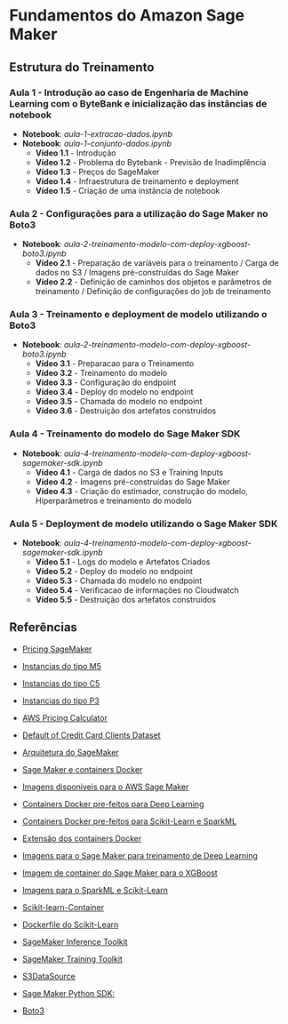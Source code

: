 # Fundamentos do Amazon Sage Maker

## Estrutura do Treinamento
### Aula 1 - Introdução ao caso de Engenharia de Machine Learning com o ByteBank e inicialização das instâncias de notebook    
- __Notebook__: _aula-1-extracao-dados.ipynb_
- __Notebook__: _aula-1-conjunto-dados.ipynb_
	- __Vídeo 1.1__ - Introdução  
	- __Vídeo 1.2__ - Problema do Bytebank - Previsão de Inadimplência
	- __Vídeo 1.3__ - Preços do SageMaker  
	- __Vídeo 1.4__ - Infraestrutura de treinamento e deployment  
	- __Vídeo 1.5__ - Criação de uma instância de notebook  


### Aula 2 - Configurações para a utilização do Sage Maker no Boto3
- __Notebook__: _aula-2-treinamento-modelo-com-deploy-xgboost-boto3.ipynb_
	- __Vídeo 2.1__ - Preparação de variáveis para o treinamento / Carga de dados no S3 / Imagens pré-construídas do Sage Maker
	- __Vídeo 2.2__ - Definição de caminhos dos objetos e parâmetros de treinamento / Definição de configurações do job de treinamento
	

### Aula 3 - Treinamento e deployment de modelo utilizando o Boto3
- __Notebook__: _aula-2-treinamento-modelo-com-deploy-xgboost-boto3.ipynb_
	- __Vídeo 3.1__ - Preparacao para o Treinamento
	- __Vídeo 3.2__ - Treinamento do modelo  
	- __Vídeo 3.3__ - Configuração do endpoint  
	- __Vídeo 3.4__ - Deploy do modelo no endpoint  
	- __Vídeo 3.5__ - Chamada do modelo no endpoint  
	- __Vídeo 3.6__ - Destruição dos artefatos construídos  
	

### Aula 4 - Treinamento do modelo do Sage Maker SDK 
- __Notebook__: _aula-4-treinamento-modelo-com-deploy-xgboost-sagemaker-sdk.ipynb_
	- __Vídeo 4.1__ - Carga de dados no S3 e Training Inputs  
	- __Vídeo 4.2__ - Imagens pré-construídas do Sage Maker  
	- __Vídeo 4.3__ - Criação do estimador, construção do modelo, Hiperparâmetros e treinamento do modelo  


### Aula 5 - Deployment de modelo utilizando o Sage Maker SDK
- __Notebook__: _aula-4-treinamento-modelo-com-deploy-xgboost-sagemaker-sdk.ipynb_
	- __Vídeo 5.1__ - Logs do modelo e Artefatos Criados  
	- __Vídeo 5.2__ - Deploy do modelo no endpoint  
	- __Vídeo 5.3__ - Chamada do modelo no endpoint  
	- __Vídeo 5.4__ - Verificacao de informações no Cloudwatch  
	- __Vídeo 5.5__ - Destruição dos artefatos construídos  


## Referências

- [Pricing SageMaker](https://aws.amazon.com/sagemaker/pricing/)  

- [Instancias do tipo M5](https://aws.amazon.com/ec2/instance-types/m5/)  

- [Instancias do tipo C5](https://aws.amazon.com/ec2/instance-types/c5/)  

- [Instancias do tipo P3](https://aws.amazon.com/ec2/instance-types/p3/)  

- [AWS Pricing Calculator](https://calculator.aws)  

- [Default of Credit Card Clients Dataset](https://www.kaggle.com/uciml/default-of-credit-card-clients-dataset)  

- [Arquitetura do SageMaker](https://docs.aws.amazon.com/sagemaker/latest/dg/how-it-works-training.html)  

- [Sage Maker e containers Docker](https://docs.aws.amazon.com/sagemaker/latest/dg/docker-containers.html)  

- [Imagens disponiveis para o AWS Sage Maker](https://github.com/aws/deep-learning-containers/blob/master/available_images.md)  

- [Containers Docker pre-feitos para Deep Learning](https://docs.aws.amazon.com/sagemaker/latest/dg/pre-built-containers-frameworks-deep-learning.html)  

- [Containers Docker pre-feitos para Scikit-Learn e SparkML](https://docs.aws.amazon.com/sagemaker/latest/dg/pre-built-docker-containers-scikit-learn-spark.html)  

- [Extensão dos containers Docker](https://github.com/awslabs/amazon-sagemaker-examples/blob/master/advanced_functionality/pytorch_extending_our_containers/pytorch_extending_our_containers.ipynb)  

- [Imagens para o Sage Maker para treinamento de Deep Learning](https://github.com/aws/deep-learning-containers/blob/master/available_images.md)  

- [Imagem de container do Sage Maker para o XGBoost](https://github.com/aws/sagemaker-xgboost-container)  

- [Imagens para o SparkML e Scikit-Learn](https://docs.aws.amazon.com/sagemaker/latest/dg/pre-built-docker-containers-scikit-learn-spark.html)   

- [Scikit-learn-Container](https://github.com/aws/sagemaker-scikit-learn-container)  

- [Dockerfile do Scikit-Learn](https://github.com/aws/sagemaker-scikit-learn-container/blob/master/docker/0.23-1/base/Dockerfile.cpu)  

- [SageMaker Inference Toolkit](https://github.com/aws/sagemaker-inference-toolkit)  

- [SageMaker Training Toolkit](https://github.com/aws/sagemaker-training-toolkit)  

- [S3DataSource](https://docs.aws.amazon.com/sagemaker/latest/APIReference/API_S3DataSource.html)  

- [Sage Maker Python SDK:](https://sagemaker.readthedocs.io/en/stable/overview.html)  

- [Boto3](https://boto3.amazonaws.com/v1/documentation/api/latest/index.html)  

